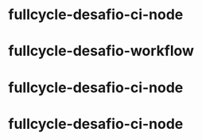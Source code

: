 # fullcycle-desafio-ci-node
# fullcycle-desafio-workflow
# fullcycle-desafio-ci-node
# fullcycle-desafio-ci-node
